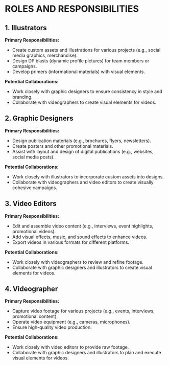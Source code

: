 # ROLES AND RESPONSIBILITIES
## 1. Illustrators
**Primary Responsibilities:**
- Create custom assets and illustrations for various projects (e.g., social media graphics, merchandise).
- Design DP blasts (dynamic profile pictures) for team members or campaigns.
- Develop primers (informational materials) with visual elements.

**Potential Collaborations:**
- Work closely with graphic designers to ensure consistency in style and branding.
- Collaborate with videographers to create visual elements for videos.

## 2. Graphic Designers
**Primary Responsibilities:**
- Design publication materials (e.g., brochures, flyers, newsletters).
- Create posters and other promotional materials.
- Assist with layout and design of digital publications (e.g., websites, social media posts).

**Potential Collaborations:**
- Work closely with illustrators to incorporate custom assets into designs.
- Collaborate with videographers and video editors to create visually cohesive campaigns.

## 3. Video Editors
**Primary Responsibilities:**
- Edit and assemble video content (e.g., interviews, event highlights, promotional videos).
- Add visual effects, music, and sound effects to enhance videos.
- Export videos in various formats for different platforms.

**Potential Collaborations:**
- Work closely with videographers to review and refine footage.
- Collaborate with graphic designers and illustrators to create visual elements for videos.

## 4. Videographer
**Primary Responsibilities:**
- Capture video footage for various projects (e.g., events, interviews, promotional content).
- Operate video equipment (e.g., cameras, microphones).
- Ensure high-quality video production.

**Potential Collaborations:**
- Work closely with video editors to provide raw footage.
- Collaborate with graphic designers and illustrators to plan and execute visual elements for videos.